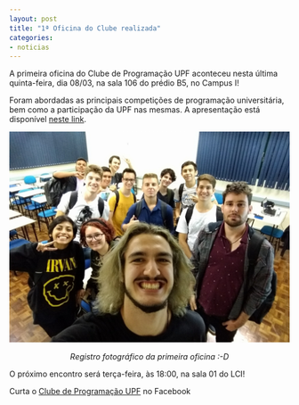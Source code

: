 ```yaml
---
layout: post
title: "1ª Oficina do Clube realizada"
categories:
- noticias
---
```


A primeira oficina do Clube de Programação UPF aconteceu nesta última quinta-feira, dia 08/03, na sala 106 do prédio B5, no Campus I! 

Foram abordadas as principais competições de programação universitária, bem como a participação da UPF nas mesmas. A apresentação está disponível [neste link](https://slides.com/maratonaupf/maratonaupf-2018-01).

[![](/images/primeiraOficinaClube2018.jpg)](https://www.facebook.com/maratonaUPF/photos/a.1764948940258454.1073741833.1290018557751497/1764948876925127/)
*<center>Registro fotográfico da primeira oficina :-D</center>*

O próximo encontro será terça-feira, às 18:00, na sala 01 do LCI!

Curta o [Clube de Programação UPF](https://www.facebook.com/maratonaUPF) no Facebook

